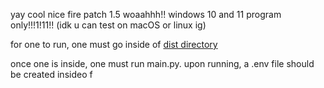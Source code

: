 yay cool nice fire patch 1.5 woaahhh!! windows 10 and 11 program only!!!1!11!! (idk u can test on macOS or linux ig)

for one to run, one must go inside of [dist directory](dist/)

once one is inside, one must run main.py. upon running, a .env file should be created insideo f